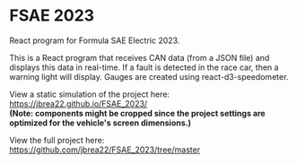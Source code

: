 # FSAE 2023
React program for Formula SAE Electric 2023.

This is a React program that receives CAN data (from a JSON file) and displays this data in real-time. If a fault is detected in the race car, then a warning light will display. Gauges are created using react-d3-speedometer.

View a static simulation of the project here: https://jbrea22.github.io/FSAE_2023/ <br />
**(Note: components might be cropped since the project settings are optimized for the vehicle's screen dimensions.)**

View the full project here: https://github.com/jbrea22/FSAE_2023/tree/master
